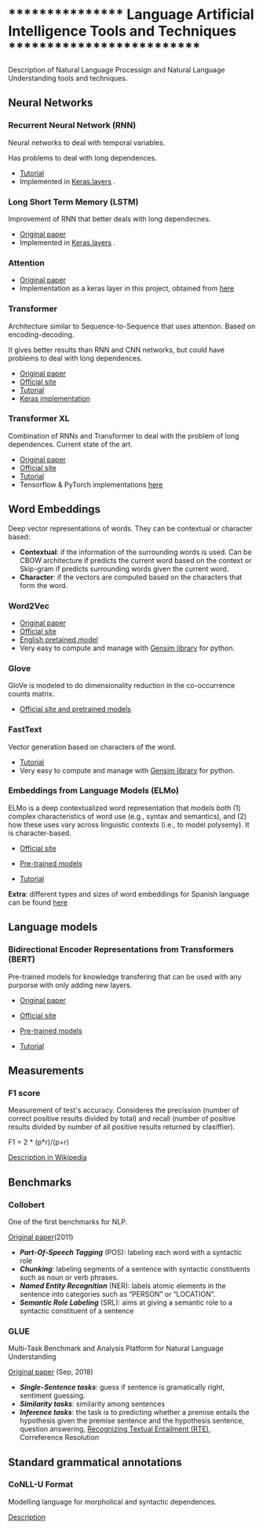 # *************** Language Artificial Intelligence Tools and Techniques *************************
Description of Natural Language Processign and Natural Language Understanding tools and techniques.

## Neural Networks

### Recurrent Neural Network (RNN)

Neural networks to deal with temporal variables.

Has problems to deal with long dependences.

- [Tutorial](https://www.analyticsvidhya.com/blog/2017/12/introduction-to-recurrent-neural-networks/)
- Implemented in [Keras.layers](https://keras.io/layers/recurrent/) .

### Long Short Term Memory (LSTM)

Improvement of RNN that better deals with long dependecnes.

- [Original paper](http://www.bioinf.jku.at/publications/older/2604.pdf)
- Implemented in [Keras.layers](https://keras.io/layers/recurrent/) .

### Attention

- [Original paper](https://arxiv.org/pdf/1512.08756.pdf)
- Implementation as a keras layer in this project, obtained from [here](https://www.kaggle.com/qqgeogor/keras-lstm-attention-glove840b-lb-0-043#L51)

### Transformer

Architecture similar to Sequence-to-Sequence that uses attention. Based on encoding-decoding.

It gives better results than RNN and CNN networks, but could have problems to deal with long dependences.

- [Original paper](https://arxiv.org/pdf/1706.03762.pdf)
- [Official site](https://ai.googleblog.com/2017/08/transformer-novel-neural-network.html)
- [Tutorial](https://medium.com/@adityathiruvengadam/transformer-architecture-attention-is-all-you-need-aeccd9f50d09)
- [Keras implementation](https://github.com/CyberZHG/keras-transformer)

### Transformer XL

Combination of RNNs and Transformer to deal with the problem of long dependences. Current state of the art.
- [Original paper](https://arxiv.org/abs/1901.02860)
- [Official site](https://ai.googleblog.com/2019/01/transformer-xl-unleashing-potential-of.html)
- [Tutorial](https://towardsdatascience.com/transformer-xl-explained-combining-transformers-and-rnns-into-a-state-of-the-art-language-model-c0cfe9e5a924)
- Tensorflow & PyTorch implementations [here](https://github.com/kimiyoung/transformer-xl)

## Word Embeddings

Deep vector representations of words. 
They can be contextual or character based:
- **Contextual**: if the information of the surrounding words is used. Can be CBOW architecture if predicts the current word based on the
context or Skip-gram if predicts surrounding words given the current word.
- **Character**: if the vectors are computed based on the characters that form the word.


### Word2Vec 

- [Original paper](https://arxiv.org/pdf/1301.3781.pdf)
- [Official site](https://code.google.com/archive/p/word2vec/)
- [English pretained model](https://drive.google.com/file/d/0B7XkCwpI5KDYNlNUTTlSS21pQmM/edit?usp=sharing)
- Very easy to compute and manage with [Gensim library](https://radimrehurek.com/gensim/) for python. 

### Glove

GloVe is modeled to do dimensionality reduction in the co-occurrence counts matrix.

- [Official site and pretrained models](https://nlp.stanford.edu/projects/glove/)

### FastText 

Vector generation based on characters of the word. 

- [Tutorial](https://towardsdatascience.com/fasttext-under-the-hood-11efc57b2b3)
- Very easy to compute and manage with [Gensim library](https://radimrehurek.com/gensim/) for python. 

### Embeddings from Language Models (ELMo)
ELMo is a deep contextualized word representation that models both (1) complex characteristics of word use (e.g., syntax and semantics), and (2) how these uses vary across linguistic contexts (i.e., to model polysemy).  It is character-based.

- [Official site](https://allennlp.org/elmo)

- [Pre-trained models](https://github.com/HIT-SCIR/ELMoForManyLangs)

- [Tutorial](https://medium.com/huggingface/universal-word-sentence-embeddings-ce48ddc8fc3a)


**Extra**: different types and sizes of word embeddings for Spanish language can be found [here](https://github.com/uchile-nlp/spanish-word-embeddings)

## Language models

### Bidirectional Encoder Representations from Transformers (BERT)

Pre-trained models for knowledge transfering that can be used with any purporse with only adding new layers. 

- [Original paper](https://arxiv.org/pdf/1810.04805.pdf)

- [Official site](https://ai.googleblog.com/2018/11/open-sourcing-bert-state-of-art-pre.html)

- [Pre-trained models](https://github.com/google-research/bert)

- [Tutorial](https://medium.com/huggingface/universal-word-sentence-embeddings-ce48ddc8fc3a)

## Measurements

### F1 score
Measurement of test's accuracy. Consideres the precission (number of correct positive results divided by total) and recall (number of positive results divided by number of all positive results returned by clasiffier).

F1 = 2 * (p*r)/(p+r)

[Description in Wikipedia](https://en.wikipedia.org/wiki/F1_score)

## Benchmarks

### Collobert
One of the first benchmarks for NLP.

[Original paper](http://www.jmlr.org/papers/volume12/collobert11a/collobert11a.pdf)(2011)

- ***Part-Of-Speech Tagging*** (POS): labeling each word with a syntactic role
- ***Chunking***: labeling segments of a sentence with syntactic constituents such as noun or verb phrases.
- ***Named Entity Recognition*** (NER): labels atomic elements in the sentence into categories such as “PERSON” or “LOCATION”.
- ***Semantic Role Labeling*** (SRL):  aims at giving a semantic role to a syntactic constituent of a sentence


### GLUE 
Multi-Task Benchmark and Analysis Platform for Natural Language Understanding

[Original paper](https://arxiv.org/pdf/1804.07461.pdf) (Sep, 2018)

- ***Single-Sentence tasks***: guess if sentence is gramatically right, sentiment guessing.
- ***Similarity tasks***: similarity among sentences
- ***Inference tasks***: the task is to predicting whether a premise entails the hypothesis given the premise sentence and the hypothesis sentence, question answering,  [Recognizing Textual Entailment (RTE)](https://en.wikipedia.org/wiki/Textual_entailment), Correference Resolution


## Standard grammatical annotations
### CoNLL-U Format
Modelling language for morpholical and syntactic dependences.

[Description](https://universaldependencies.org/format.html)

